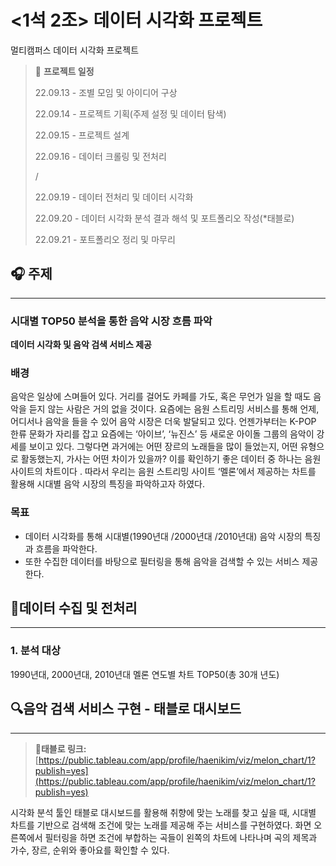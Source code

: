 # <1석 2조> 데이터 시각화 프로젝트
멀티캠퍼스 데이터 시각화 프로젝트


> 📌 **프로젝트 일정**
> 
> 22.09.13 - 조별 모임 및 아이디어 구상
> 
> 22.09.14 - 프로젝트 기획(주제 설정 및 데이터 탐색)
> 
> 22.09.15 - 프로젝트 설계
> 
> 22.09.16 - 데이터 크롤링 및 전처리
> 
> /
> 
> 22.09.19 - 데이터 전처리 및 데이터 시각화
> 
> 22.09.20 - 데이터 시각화 분석 결과 해석 및 포트폴리오 작성(*태블로)
> 
> 22.09.21 - 포트폴리오 정리 및 마무리

## 🎧 주제

---

### 시대별 TOP50 분석을 통한 음악 시장 흐름 파악

**데이터 시각화 및 음악 검색 서비스 제공**

### **배경**

 음악은 일상에 스며들어 있다. 거리를 걸어도 카페를 가도, 혹은 무언가 일을 할 때도 음악을 듣지 않는 사람은 거의 없을 것이다. 요즘에는 음원 스트리밍 서비스를 통해 언제, 어디서나 음악을 들을 수 있어 음악 시장은 더욱 발달되고 있다. 언젠가부터는 K-POP 한류 문화가 자리를 잡고 요즘에는 ‘아이브’, ‘뉴진스’ 등 새로운 아이돌 그룹의 음악이 강세를 보이고 있다. 그렇다면 과거에는 어떤 장르의 노래들을 많이 들었는지, 어떤 유형으로 활동했는지, 가사는 어떤 차이가 있을까? 이를 확인하기 좋은 데이터 중 하나는 음원 사이트의 차트이다 . 따라서 우리는 음원 스트리밍 사이트 ‘멜론’에서 제공하는 차트를 활용해 시대별 음악 시장의 특징을 파악하고자 하였다. 

### **목표**

- 데이터 시각화를 통해  시대별(1990년대 /2000년대 /2010년대) 음악 시장의 특징과 흐름을 파악한다.
- 또한 수집한 데이터를 바탕으로  필터링을 통해 음악을 검색할 수 있는 서비스 제공한다.

## 📂데이터 수집 및 전처리

---

### 1. 분석 대상

1990년대, 2000년대, 2010년대 멜론 연도별 차트 TOP50(총 30개 년도)


## 🔍음악 검색 서비스 구현 - 태블로 대시보드

---

> 📎**태블로 링크:** [https://public.tableau.com/app/profile/haenikim/viz/melon_chart/1?publish=yes](https://public.tableau.com/app/profile/haenikim/viz/melon_chart/1?publish=yes)
> 

 

 시각화 분석 툴인 태블로 대시보드를 활용해 취향에 맞는 노래를 찾고 싶을 때, 시대별 차트를 기반으로 검색해 조건에 맞는 노래를 제공해 주는 서비스를 구현하였다. 화면 오른쪽에서 필터링을 하면 조건에 부합하는 곡들이 왼쪽의 차트에 나타나며 곡의 제목과 가수, 장르, 순위와 좋아요를 확인할 수 있다.

